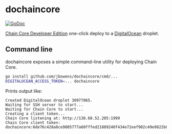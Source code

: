 # dochaincore
[![GoDoc](https://godoc.org/github.com/jbowens/dochaincore?status.svg)](https://godoc.org/github.com/jbowens/dochaincore)

[Chain Core Developer Edition](https://chain.com) one-click deploy to a [DigitalOcean](https://digitalocean.com) droplet.

## Command line

dochaincore exposes a simple command-line utility for deploying Chain Core.

```bash
go install github.com/jbowens/dochaincore/cmd/...
DIGITALOCEAN_ACCESS_TOKEN=... dochaincore
```

Prints output like:
```
Created DigitalOcean droplet 30977065.
Waiting for SSH server to start...
Waiting for Chain Core to start...
Creating a client token...
Chain Core listening at: http://138.68.52.205:1999
Chain Core client token: dochaincore:6de76c428a8ce9805777a60fffed21889240f434e72eef902c49e9822b8a87eb
```
